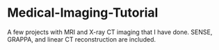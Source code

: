 # Medical-Imaging-Tutorial
A few projects with MRI and X-ray CT imaging that I have done. SENSE, GRAPPA, and linear CT reconstruction are included.
